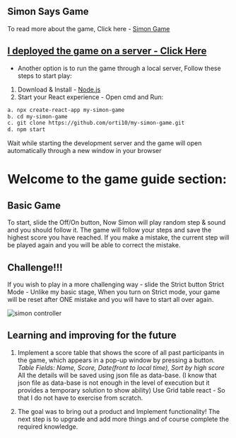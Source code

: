 ## Simon Says Game

To read more about the game, Click here - [Simon Game](https://en.wikipedia.org/wiki/Simon_(game))
 
## [I deployed the game on a server - Click Here](https://simongameortal.000webhostapp.com/) 

- Another option is to run the game through a local server, 
Follow these steps to start play:
1. Download & Install - [Node.js](https://nodejs.org/en/download/) 
2. Start your React experience - Open cmd and Run:
```sh
a. npx create-react-app my-simon-game
b. cd my-simon-game
c. git clone https://github.com/orti10/my-simon-game.git
d. npm start
```
Wait while starting the development server and the game will open automatically through a new window in your browser 


# Welcome to the game guide section:
## Basic Game
To start, slide the Off/On button, Now Simon will play random step & sound and you should follow it.
The game will follow your steps and save the highest score you have reached.
If you make a mistake, the current step will be played again and you will be able to correct the mistake.

## Challenge!!!
If you wish to play in a more challenging way - slide the Strict button
Strict Mode - Unlike my basic stage, When you turn on Strict mode, your game will be reset after ONE mistake
and you will have to start all over again.

![simon controller](https://user-images.githubusercontent.com/44768171/133905399-862a611f-f793-4609-b4b6-c1056805e559.png)

## Learning and improving for the future
1. Implement a score table that shows the score of all past participants in the game, which appears in a pop-up window by pressing a button.
*Table Fields: Name, Score, Date(front to local time), Sort by high score*
All the details will be saved using json file as data-base. 
(I know that json file as data-base is not enough in the level of execution but it provides a temporary solution to show ability)
Use Grid table react - So that I do not have to exercise from scratch.

2. The goal was to bring out a product and Implement functionality!
   The next step is to upgrade and add more things and of course complete the required knowledge.
